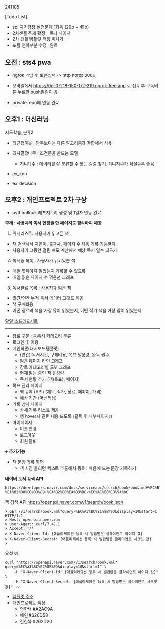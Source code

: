241105

[Todo List]
- sql 자격검정 실전문제 1회독 (20p ~ 49p)
- 2차갠플 주제 확정 _ 독서 페이지
- 2차 갠플 템플릿 적용 마치기
- 포폴 언어부분 수정_ 완료

## 오전 : sts4 pwa

- ngrok 가입 후
	토큰입력 -> http norok 8080


- 모바일에서 https://0ee0-218-150-172-219.ngrok-free.app 로 접속 후 구독버튼 누르면 push알림이 옴

- private repo에 연동 완료

## 오후1 : 머신러닝

지도학습_분류2
- 최근접이웃 : 단독보다는 다른 알고리즘과 결합해서 사용
- 의사결정나무 : 조건문을 만드는 모델
	- 지니계수 : 데이터를 잘 분류할 수 있는 컬럼 찾기. 지니지수가 작을수록 좋음.

- ex_knn

- ex_decision


## 오후2 : 개인프로젝트 2차 구상

- pythonBook 레포지토리 생성 및 1일차 연동 완료

**주제 : 사용자의 독서 현황을 한 페이지로 정리하여 제공**
1. 위시리스트: 사용자가 읽고픈 책
- 책 검색해서 지은이, 출판사, 페이지 수 자동 기록 가능한지
- 사용자가 그동안 걸린 속도 계산해서 예상 독서 일수 띄우기
2. 독서중 목록 : 사용자가 읽고있는 책
- 매일 몇페이지 읽었는지 기록할 수 있도록
- 매일 읽은 페이지 수 꺾은선 그래프
3. 독서완료 목록 : 사용자가 읽은 책
- 월간/연간 누적 독서 데이터 그래프 제공
- 책 구매비용
- 어떤 장르의 책을 가장 많이 읽었는지, 어떤 작가 책을 가장 많이 읽었는지

[할일 스프레드시트](https://docs.google.com/spreadsheets/d/1DSWhh0OSnsqyzq_U8k0BJ4w1QNxbQHXEwuPf0lh4c9M/edit?usp=sharing)

---
- 장르 구분 : 등록시 카테고리 분류
- 로그인 후 이용
- 메인화면(대시보드템플릿)
	- (연간) 독서시간, 구매비용, 목표 달성량, 완독 권수
	- 읽은 페이지 라인 그래프
	- 장르 카테고리별 도넛 그래프
	- 현재 읽는 중인 책 달성량
	- 독서 현황 추가 (책(목표), 페이지)
- 목표 관리 페이지
	- 책 등록 (API) (제목, 작가, 장르, 페이지, 가격)
	- 예상 기간 (머신러닝)
- 기록 상세 페이지
	- 상세 기록 리스트 제공
	- 행 hover시 관련 내용 뜨도록 (클릭 후 내부페이지x)
- 마이페이지
	- 이름 변경
	- 로그아웃
	- 회원 탈퇴

**+ 추가기능**
- 책 문장 기록 화면
	- 책 사진 올리면 텍스트 추출해서 등록 : 마음에 드는 문장 기록하기
<i class="fa-solid fa-bars-staggered"></i>

**네이버 도서 검색 API**
```
https://developers.naver.com/docs/serviceapi/search/book/book.md#%EC%B1%85-%EA%B2%80%EC%83%89-%EA%B2%B0%EA%B3%BC-%EC%A1%B0%ED%9A%8C
```

책 검색 API
https://openapi.naver.com/v1/search/book.json
```
> GET /v1/search/book.xml?query=%EC%A3%BC%EC%8B%9D&display=10&start=1 HTTP/1.1
> Host: openapi.naver.com
> User-Agent: curl/7.49.1
> Accept: */*
> X-Naver-Client-Id: {애플리케이션 등록 시 발급받은 클라이언트 아이디 값}
> X-Naver-Client-Secret: {애플리케이션 등록 시 발급받은 클라이언트 시크릿 값}
>
```

요청 예
```
curl "https://openapi.naver.com/v1/search/book.xml?query=%EC%A3%BC%EC%8B%9D&display=10&start=1" \
    -H "X-Naver-Client-Id: {애플리케이션 등록 시 발급받은 클라이언트 아이디 값}" \
    -H "X-Naver-Client-Secret: {애플리케이션 등록 시 발급받은 클라이언트 시크릿 값}" -v
```
- [템플릿 주소](https://startbootstrap.com/theme/sb-admin-2#google_vignette)
- 개인프로젝트 색상
	- 연한색 #A2AC9A
	- 메인 #626D58
	- 진한색 #262D20








